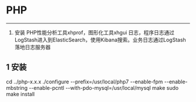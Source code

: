 # PHP

---
1. 安装
PHP性能分析工具xhprof，图形化工具xhgui
日志，程序日志通过LogStash进入到ElasticSearch，使用Kibana搜索。业务日志通过LogStash落地日志服务器


## 1 安装

cd ../php-x.x.x
./configure --prefix=/usr/local/php7 --enable-fpm --enable-mbstring  --enable-pcntl --with-pdo-mysql=/usr/local/mysql
make
sudo make install


